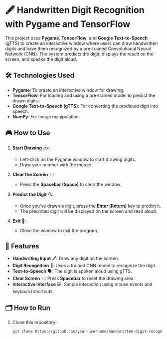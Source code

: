 # 🖋️ Handwritten Digit Recognition with Pygame and TensorFlow

This project uses **Pygame**, **TensorFlow**, and **Google Text-to-Speech** (gTTS) to create an interactive window where users can draw handwritten digits and have them recognized by a pre-trained Convolutional Neural Network (CNN). The system predicts the digit, displays the result on the screen, and speaks the digit aloud.

## 🛠️ Technologies Used

- **Pygame**: To create an interactive window for drawing.
- **TensorFlow**: For loading and using a pre-trained model to predict the drawn digits.
- **Google Text-to-Speech (gTTS)**: For converting the predicted digit into speech.
- **NumPy**: For image manipulation.

## 🎮 How to Use

1. **Start Drawing** ✍️:
   - Left-click on the Pygame window to start drawing digits.
   - Draw your number with the mouse.

2. **Clear the Screen** ✨:
   - Press the **Spacebar (Space)** to clear the window.

3. **Predict the Digit** 🔍:
   - Once you've drawn a digit, press the **Enter (Return)** key to predict it.
   - The predicted digit will be displayed on the screen and read aloud.

4. **Exit** 🚪:
   - Close the window to exit the program.

## 🔧 Features

- **Handwriting Input** 🖊️: Draw any digit on the screen.
- **Digit Recognition** 🤖: Uses a trained CNN model to recognize the digit.
- **Text-to-Speech** 🗣️: The digit is spoken aloud using gTTS.
- **Clear Screen** ✨: Press **Spacebar** to reset the drawing area.
- **Interactive Interface** 💻: Simple interaction using mouse events and keyboard shortcuts.

## 🗂️ How to Run

1. Clone this repository:
   ```bash
   git clone https://github.com/your-username/handwritten-digit-recognition.git

